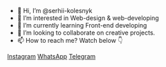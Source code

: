 - 👋 Hi, I’m @serhii-kolesnyk
- 👀 I’m interested in Web-design & web-developing
- 🌱 I’m currently learning Front-end developing
- 💞️ I’m looking to collaborate on creative projects.
- 📫 How to reach me? Watch below 👇 

<a href="https://www.instagram.com/serhii.kolesnyk">Instagram</a>    <a href="https://wa.me/380962170201">WhatsApp</a>    <a href="https://t.me/serhii_kolesnyk">Telegram</a>

<!---
serhii-kolesnyk/serhii-kolesnyk is a ✨ special ✨ repository because its `README.md` (this file) appears on your GitHub profile.
You can click the Preview link to take a look at your changes.
--->
